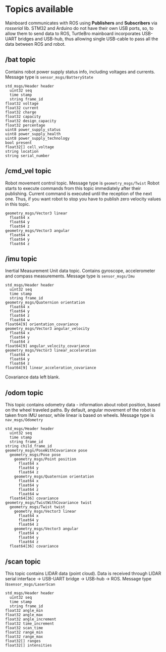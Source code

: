 # Topics available

Mainboard communicates with ROS using **Publishers** and **Subscribers** via _rosserial_ lib. STM32 and Arduino do not have their own USB ports, so, to allow them to send data to ROS, TurtleBro mainboard incorporates USB-UART bridges and USB-hub, thus allowing single USB-cable to pass all the data between ROS and robot.

## /bat topic

Contains robot power supply status info, including voltages and currents. Message type is `sensor_msgs/BatteryState`

```
std_msgs/Header header
  uint32 seq
  time stamp
  string frame_id
float32 voltage
float32 current
float32 charge
float32 capacity
float32 design_capacity
float32 percentage
uint8 power_supply_status
uint8 power_supply_health
uint8 power_supply_technology
bool present
float32[] cell_voltage
string location
string serial_number
```

## /cmd\_vel topic

Robot movement control topic. Message type is `geometry_msgs/Twist` Robot starts to execute commands from this topic immediately after their publishing. Current command is executed until the reception of the next one. Thus, if you want robot to stop you have to publish zero velocity values in this topic.&#x20;

```
geometry_msgs/Vector3 linear
  float64 x
  float64 y
  float64 z
geometry_msgs/Vector3 angular
  float64 x
  float64 y
  float64 z
```

## /imu topic

Inertial Measurement Unit data topic. Contains gyroscope, accelerometer and compass measurements. Message type is `sensor_msgs/Imu`

```
std_msgs/Header header
  uint32 seq
  time stamp
  string frame_id
geometry_msgs/Quaternion orientation
  float64 x
  float64 y
  float64 z
  float64 w
float64[9] orientation_covariance
geometry_msgs/Vector3 angular_velocity
  float64 x
  float64 y
  float64 z
float64[9] angular_velocity_covariance
geometry_msgs/Vector3 linear_acceleration
  float64 x
  float64 y
  float64 z
float64[9] linear_acceleration_covariance
```

Covariance data left blank.

## /odom topic

This topic contains odometry data - information about robot position, based on the wheel traveled paths. By default, angular movement of the robot is taken from IMU sensor, while linear is based on wheels. Message type is `nav_msgs/Odometry`

```
std_msgs/Header header
  uint32 seq
  time stamp
  string frame_id
string child_frame_id
geometry_msgs/PoseWithCovariance pose
  geometry_msgs/Pose pose
    geometry_msgs/Point position
      float64 x
      float64 y
      float64 z
    geometry_msgs/Quaternion orientation
      float64 x
      float64 y
      float64 z
      float64 w
  float64[36] covariance
geometry_msgs/TwistWithCovariance twist
  geometry_msgs/Twist twist
    geometry_msgs/Vector3 linear
      float64 x
      float64 y
      float64 z
    geometry_msgs/Vector3 angular
      float64 x
      float64 y
      float64 z
  float64[36] covariance
```

## /scan topic

This topic contains LIDAR data (point cloud). Data is received through LIDAR serial interface -> USB-UART bridge -> USB-hub -> ROS. Message type is`sensor_msgs/LaserScan`

```
std_msgs/Header header
  uint32 seq
  time stamp
  string frame_id
float32 angle_min
float32 angle_max
float32 angle_increment
float32 time_increment
float32 scan_time
float32 range_min
float32 range_max
float32[] ranges
float32[] intensities
```
